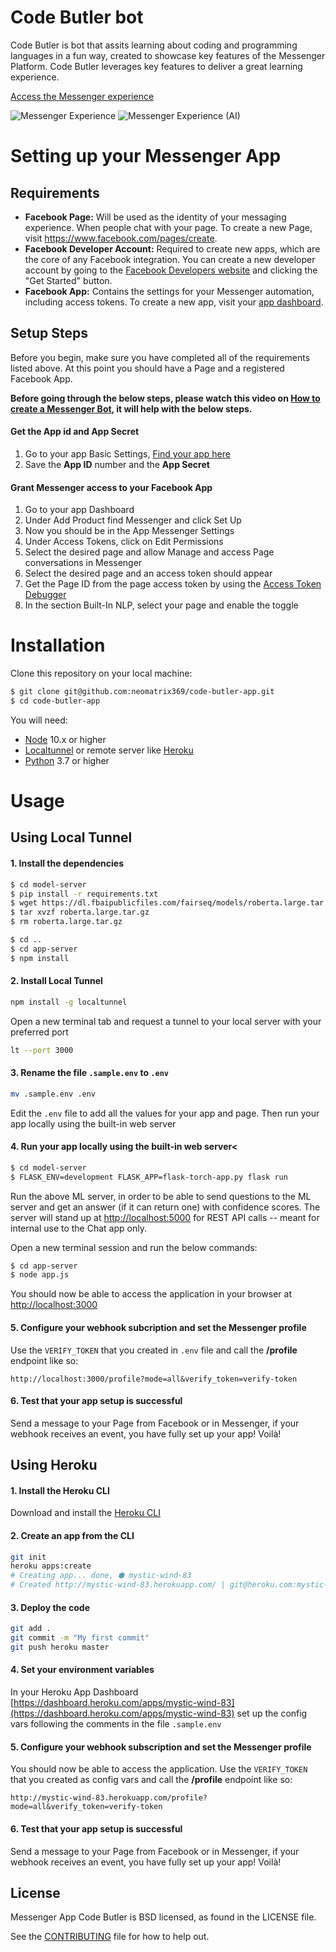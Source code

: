 # Code Butler bot

Code Butler is bot that assits learning about coding and programming languages in a fun way, created to showcase key features of the Messenger Platform. Code Butler leverages key features to deliver a great learning experience.

[Access the Messenger experience](https://m.me/CodeButler?ref=GITHUB)

![Messenger Experience](code-butler-flow.png) ![Messenger Experience (AI)](code-butler-flow-ai-questions.png)

# Setting up your Messenger App

## Requirements

- **Facebook Page:** Will be used as the identity of your messaging experience. When people chat with your page. To create a new Page, visit https://www.facebook.com/pages/create.
- **Facebook Developer Account:** Required to create new apps, which are the core of any Facebook integration. You can create a new developer account by going to the [Facebook Developers website](https://developers.facebook.com/) and clicking the "Get Started" button.
- **Facebook App:** Contains the settings for your Messenger automation, including access tokens. To create a new app, visit your [app dashboard](https://developers.facebook.com/apps).

## Setup Steps

Before you begin, make sure you have completed all of the requirements listed above. At this point you should have a Page and a registered Facebook App.

**Before going through the below steps, please watch this video on [How to create a Messenger Bot](https://www.youtube.com/watch?v=4NG2WqLYV-A), it will help with the below steps.**

#### Get the App id and App Secret

1. Go to your app Basic Settings, [Find your app here](https://developers.facebook.com/apps)
2. Save the **App ID** number and the **App Secret**

#### Grant  Messenger access to your Facebook App

1. Go to your app Dashboard
2. Under Add Product find Messenger and click Set Up
3. Now you should be in the App Messenger Settings
4. Under Access Tokens, click on Edit Permissions
5. Select the desired page and allow Manage and access Page conversations in Messenger
6. Select the desired page and an access token should appear
7. Get the Page ID from the page access token by using the [Access Token Debugger](https://developers.facebook.com/tools/debug/accesstoken/)
8. In the section Built-In NLP, select your page and enable the toggle

# Installation

Clone this repository on your local machine:

```bash
$ git clone git@github.com:neomatrix369/code-butler-app.git
$ cd code-butler-app
```

You will need:

- [Node](https://nodejs.org/en/) 10.x or higher
- [Localtunnel](https://github.com/localtunnel/localtunnel) or remote server like [Heroku](https://www.heroku.com/)
- [Python](https://python.org/) 3.7 or higher

# Usage

## Using Local Tunnel

#### 1. Install the dependencies

```bash
$ cd model-server
$ pip install -r requirements.txt
$ wget https://dl.fbaipublicfiles.com/fairseq/models/roberta.large.tar.gz
$ tar xvzf roberta.large.tar.gz
$ rm roberta.large.tar.gz
```

```bash
$ cd ..
$ cd app-server
$ npm install
```

#### 2. Install Local Tunnel
```bash
npm install -g localtunnel
```

Open a new terminal tab and request a tunnel to your local server with your preferred port
```bash
lt --port 3000
```

#### 3. Rename the file `.sample.env` to `.env`

```bash
mv .sample.env .env
```

 Edit the `.env` file to add all the values for your app and page. Then run your app locally using the built-in web server

#### 4. Run your app locally using the built-in web server<

```bash
$ cd model-server
$ FLASK_ENV=development FLASK_APP=flask-torch-app.py flask run
```

Run the above ML server, in order to be able to send questions to the ML server and get an answer (if it can return one) with confidence scores. The server will stand up at [http://localhost:5000](http://localhost:5000) for REST API calls -- meant for internal use to the Chat app only.

Open a new terminal session and run the below commands:

```bash
$ cd app-server
$ node app.js
```

You should now be able to access the application in your browser at [http://localhost:3000](http://localhost:3000)


#### 5. Configure your webhook subcription and set the Messenger profile

Use the `VERIFY_TOKEN` that you created in `.env` file and call the **/profile** endpoint like so:
```
http://localhost:3000/profile?mode=all&verify_token=verify-token
```

#### 6. Test that your app setup is successful

Send a message to your Page from Facebook or in Messenger, if your webhook receives an event, you have fully set up your app! Voilà!

## Using Heroku
#### 1. Install the Heroku CLI

Download and install the [Heroku CLI](https://devcenter.heroku.com/articles/heroku-cli)

#### 2. Create an app from the CLI

```bash
git init
heroku apps:create
# Creating app... done, ⬢ mystic-wind-83
# Created http://mystic-wind-83.herokuapp.com/ | git@heroku.com:mystic-wind-83.git
```

#### 3. Deploy the code
```bash
git add .
git commit -m "My first commit"
git push heroku master
```

#### 4. Set your environment variables
  In your Heroku App Dashboard [https://dashboard.heroku.com/apps/mystic-wind-83](https://dashboard.heroku.com/apps/mystic-wind-83) set up the config vars following the comments in the file ```.sample.env```

#### 5. Configure your webhook subscription and set the Messenger profile
  You should now be able to access the application. Use the ```VERIFY_TOKEN``` that you created as config vars and call the **/profile** endpoint like so:

  ```
  http://mystic-wind-83.herokuapp.com/profile?mode=all&verify_token=verify-token
  ```

#### 6. Test that your app setup is successful

  Send a message to your Page from Facebook or in Messenger, if your webhook receives an event, you have fully set up your app! Voilà!

## License
Messenger App Code Butler is BSD licensed, as found in the LICENSE file.

See the [CONTRIBUTING](CONTRIBUTING.md) file for how to help out.